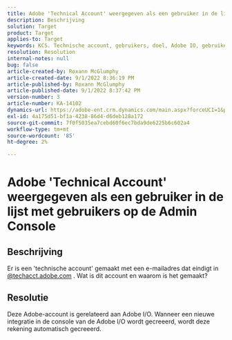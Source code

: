 ```yaml
---
title: Adobe 'Technical Account' weergegeven als een gebruiker in de lijst met gebruikers op de Admin Console
description: Beschrijving
solution: Target
product: Target
applies-to: Target
keywords: KCS. Technische account, gebruikers, doel, Adobe IO, gebruikerslijst
resolution: Resolution
internal-notes: null
bug: false
article-created-by: Roxann McGlumphy
article-created-date: 9/1/2022 8:36:19 PM
article-published-by: Roxann McGlumphy
article-published-date: 9/1/2022 8:37:42 PM
version-number: 3
article-number: KA-14102
dynamics-url: https://adobe-ent.crm.dynamics.com/main.aspx?forceUCI=1&pagetype=entityrecord&etn=knowledgearticle&id=31fe9eb6-352a-ed11-9db1-002248086a27
exl-id: 4a175d51-bf1a-4238-86d4-d6deb128a172
source-git-commit: 7f0f5035ea7cebd60f6ec7bda9de6225b6c602a4
workflow-type: tm+mt
source-wordcount: '85'
ht-degree: 2%

---
```


# Adobe &#39;Technical Account&#39; weergegeven als een gebruiker in de lijst met gebruikers op de Admin Console

## Beschrijving


Er is een &#39;technische account&#39; gemaakt met een e-mailadres dat eindigt in [@techacct.adobe.com](http://techacct.adobe.com) . Wat is dit account en waarom is het gemaakt?


## Resolutie


Deze Adobe-account is gerelateerd aan Adobe I/O. Wanneer een nieuwe integratie in de console van de Adobe I/O wordt gecreeerd, wordt deze rekening automatisch gecreeerd.
